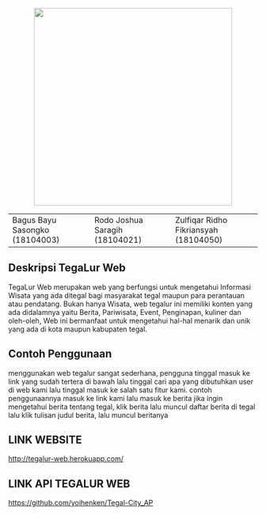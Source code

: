 <p align="center"><img src="https://cdn.discordapp.com/attachments/398390161928355842/806871299636592680/Logo.png" width="400"></p>



<!DOCTYPE html>
<html>
<head>
	
</head>
<body>
 
 <table>
 	<tr>
 		<td> Bagus Bayu Sasongko        (18104003)</td>
 		<td> Rodo Joshua Saragih         (18104021)</td>
        <td>  Zulfiqar Ridho Fikriansyah (18104050)</td>
 	</tr>
 
 </table>

</body>
</html>



## Deskripsi TegaLur Web
TegaLur Web merupakan web yang berfungsi untuk mengetahui Informasi Wisata yang ada ditegal bagi masyarakat tegal maupun para perantauan atau pendatang. Bukan hanya Wisata, web tegalur ini memiliki konten yang ada didalamnya yaitu Berita, Pariwisata, Event, Penginapan, kuliner dan oleh-oleh, Web ini bermanfaat untuk mengetahui hal-hal menarik dan unik yang ada di kota maupun kabupaten tegal.

## Contoh Penggunaan
menggunakan web tegalur sangat sederhana, pengguna tinggal masuk ke link yang sudah tertera di bawah lalu tinggal cari apa yang dibutuhkan user di web kami lalu tinggal masuk ke salah satu fitur kami.
contoh penggunaannya masuk ke link kami lalu masuk ke berita jika ingin mengetahui berita tentang tegal, klik berita lalu muncul daftar berita di tegal lalu klik tulisan judul berita, lalu muncul beritanya

## LINK WEBSITE
http://tegalur-web.herokuapp.com/

## LINK API TEGALUR WEB
https://github.com/yoihenken/Tegal-City_AP

